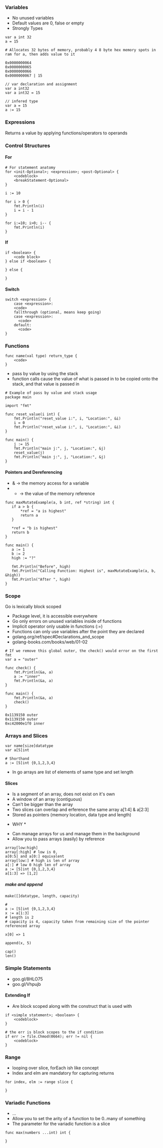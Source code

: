 ### Variables

 - No unused variables
 - Default values are 0, false or empty
 - Strongly Types

```
var a int 32
a = 15

# Allocates 32 bytes of memory, probably 4 8 byte hex memory spots in ram for a, then adds value to it

0x0000000064
0x0000000065
0x0000000066
0x0000000067 | 15
``` 

```
// var declaration and assignment
var a int32
var a int32 = 15

// infered type
var a = 15 
a := 15
```

### Expressions

Returns a value by applying functions/operators to operands

### Control Structures

#### For
```
# For statement anatomy
for <init-Optional>; <expression>; <post-Optional> {
    <codeblock>
    <breakStatement-Optional>
}

i := 10

for i > 0 {
	fmt.Println(i)
	i = i - 1
}

for i:=10; i>0; i-- {
    fmt.Println(i)
}
```

#### If
```
if <boolean> {
    <code block>
} else if <boolean> {

} else {

}
```

#### Switch
```
switch <expression> {
    case <expression>:
    <code>
    fallthrough (optional, means keep going)
    case <expression>:
      <code>
    default: 
      <code>  
}
```
### Functions
  
```
func name(val type) return_type {
    <code>
}
```

 - pass by value by using the stack
 - function calls cause the value of what is passed in to be copied onto the stack, and that value is passed in
 

```
# Example of pass by value and stack usage
package main

import "fmt"

func reset_value(i int) {
    fmt.Println("reset_value i:", i, "Location:", &i)
    i = 0
    fmt.Println("reset_value i:", i, "Location:", &i)
}

func main() {
    j := 15
    fmt.Println("main j:", j, "Location:", &j)
    reset_value(j)
    fmt.Println("main j:", j, "Location:", &j)
}
```

#### Pointers and Dereferencing
 - & -> the memory access for a variable
 - * -> the value of the memory reference 

 ```
func maxMutateExample(a, b int, ref *string) int {
	if a > b {
		*ref = "a is highest"
		return a
	}

	*ref = "b is highest"
	return b
}

func main() {
	a := 1
	b := 2
	high := "?"

	fmt.Println("Before", high)
	fmt.Println("Calling Function: Highest is", maxMutateExample(a, b, &high))
	fmt.Println("After ", high)
}
```

### Scope

Go is lexically block scoped

 - Package level, it is accessible everywhere
 - Go only errors on unused variables inside of functions
 - Implicit operator only usable in functions (:=)
 - Functions can only use variables after the point they are declared 
 - golang.org/ref/spec#Declarations_and_scope
 - golang-books.com/books/web/01-02

```
# If we remove this global outer, the check() would error on the first fmt
var a = "outer"

func check() {
	fmt.Println(&a, a)
	a := "inner"
	fmt.Println(&a, a)
}

func main() {
	fmt.Println(&a, a)
	check()
}

0x1139150 outer
0x1139150 outer
0xc42000e1f0 inner
```  

### Arrays and Slices

```
var name[size]datatype
var a[5]int

# Shorthand
a := [5]int {0,1,2,3,4}

```

 - In go arrays are list of elements of same type and set length

#### Slices

- Is a segment of an array, does not exist on it's own 
- A window of an array (contiguous)
- Can't be bigger than the array
- Two slices can overlap and erference the same array a[1:4] & a[2:3]
- Stored as pointers (memory location, data type and length)

* WHY *
- Can manage arrays for us and manage them in the background 
- Allow you to pass arrays (easily) by reference 

```
array[low:high]
array[:high] # low is 0, 
a[0:5] and a[0:] equivalent
array[low:] # high is len of array
a[:] # low 0 high len of array
a := [5]int {0,1,2,3,4}
a[1:3] => [1,2]
```

##### make and append

```
make([]datatype, length, capacity)

#
a := [5]int {0,1,2,3,4}
x := a[1:3]
# length is 2
# capacity is 4, capacity taken from remaining size of the pointer referenced array

x[0] => 1

append(x, 5)

cap()
len()
```

### Simple Statements

- goo.gl/8HLO75
- goo.gl/Vhpujb

#### Extending If

- Are block scoped along with the construct that is used with

```
if <simple statement>; <boolean> {
    <codeblock>
}

# the err is block scopes to the if condition
if err := file.Chmod(0664); err != nil {
    <codeblock>
}
```

### Range 
- looping over slice, forEach ish like concept
- Index and elm are mandatory for capturing returns

```
for index, elm := range slice {

}
```

### Variadic Functions
- ...
- Allow you to set the arity of a function to be 0..many of something
- The parameter for the variadic function is a slice 
```
func max(numbers ...int) int {

}
```
